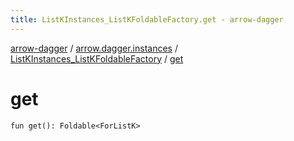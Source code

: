 ```yaml
---
title: ListKInstances_ListKFoldableFactory.get - arrow-dagger
---
```


[arrow-dagger](../../index.html) / [arrow.dagger.instances](../index.html) / [ListKInstances_ListKFoldableFactory](index.html) / [get](./get.html)

# get

`fun get(): Foldable<ForListK>`